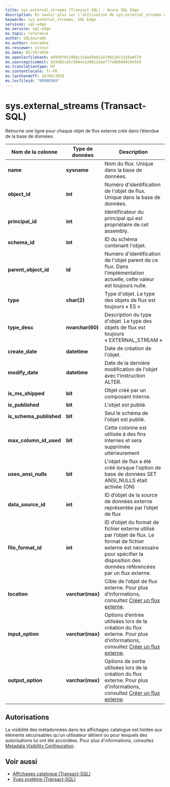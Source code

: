 ```yaml
---
title: sys.external_streams (Transact-SQL) - Azure SQL Edge
description: En savoir plus sur l’utilisation de sys.external_streams dans Azure SQL Edge
keywords: sys.external_streams, SQL Edge
services: sql-edge
ms.service: sql-edge
ms.topic: reference
author: SQLSourabh
ms.author: sourabha
ms.reviewer: sstein
ms.date: 05/19/2019
ms.openlocfilehash: 04950f01c06bc3c8ed3bb11a790310c2319a0579
ms.sourcegitcommit: 829d951d5c90442a38012daaf77e86046018e5b9
ms.translationtype: HT
ms.contentlocale: fr-FR
ms.lasthandoff: 10/09/2020
ms.locfileid: "90900309"
---
```

# <a name="sysexternal_streams-transact-sql"></a>sys.external_streams (Transact-SQL)

Retourne une ligne pour chaque objet de flux externe créé dans l’étendue de la base de données.

|Nom de la colonne|Type de données|Description|  
|-----------------|---------------|-----------------|
|**name**|**sysname**|Nom du flux. Unique dans la base de données.|
|**object_id**|**int**|Numéro d'identification de l'objet de flux. Unique dans la base de données.|
|**principal_id**|**int**|Identificateur du principal qui est propriétaire de cet assembly.|
|**schema_id**|**int**| ID du schéma contenant l'objet.|
|**parent_object_id**|**id**| Numéro d'identification de l'objet parent de ce flux. Dans l'implémentation actuelle, cette valeur est toujours nulle.|
|**type**|**char(2)**|Type d'objet. Le type des objets de flux est toujours « ES »|
|**type_desc**|**nvarchar(60)**| Description du type d'objet. Le type des objets de flux est toujours « EXTERNAL_STREAM »|
|**create_date**|**datetime**| Date de création de l'objet.|
|**modify_date**|**datetime**| Date de la dernière modification de l'objet avec l'instruction ALTER.|
|**is_ms_shipped**|**bit**| Objet créé par un composant interne.|  
|**is_published**|**bit**|L'objet est publié.|  
|**is_schema_published**|**bit**|Seul le schéma de l'objet est publié.|
|**max_column_id_used**|**bit**| Cette colonne est utilisée à des fins internes et sera supprimée ultérieurement|  
|**uses_ansi_nulls**|**bit**| L'objet de flux a été créé lorsque l'option de base de données SET ANSI_NULLS était activée (ON)|
|**data_source_id**|**int**| ID d’objet de la source de données externe représentée par l’objet de flux |  
|**file_format_id**|**int**| ID d’objet du format de fichier externe utilisé par l’objet de flux. Le format de fichier externe est nécessaire pour spécifier la disposition des données référencées par un flux externe.| 
|**location**|**varchar(max)**| Cible de l’objet de flux externe. Pour plus d’informations, consultez [Créer un flux externe](overview.md). |
|**input_option**|**varchar(max)**| Options d’entrée utilisées lors de la création du flux externe. Pour plus d’informations, consultez [Créer un flux externe](overview.md). |
|**output_option**|**varchar(max)**| Options de sortie utilisées lors de la création du flux externe. Pour plus d’informations, consultez [Créer un flux externe](overview.md). | 

## <a name="permissions"></a>Autorisations

La visibilité des métadonnées dans les affichages catalogue est limitée aux éléments sécurisables qu'un utilisateur détient ou pour lesquels des autorisations lui ont été accordées. Pour plus d'informations, consultez [Metadata Visibility Configuration](/sql/relational-databases/security/metadata-visibility-configuration/).

## <a name="see-also"></a>Voir aussi

- [Affichages catalogue (Transact-SQL)](/sql/relational-databases/system-catalog-views/catalog-views-transact-sql/)
- [Vues système (Transact-SQL)](/sql/t-sql/language-reference/)
